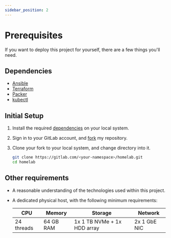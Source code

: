 ```yaml
---
sidebar_position: 2
---
```


# Prerequisites

If you want to deploy this project for yourself, there are a few things you'll
 need.

## Dependencies

- [Ansible](https://www.ansible.com/)
- [Terraform](https://www.terraform.io/)
- [Packer](https://www.packer.io/)
- [kubectl](https://kubernetes.io/docs/reference/kubectl/)

## Initial Setup

1. Install the required [dependencies](#dependencies) on your local system.

1. Sign in to your GitLab account, and
   [fork](https://gitlab.com/ralgar/homelab/-/forks/new) my repository.

1. Clone your fork to your local system, and change directory into it.

   ```sh
   git clone https://gitlab.com/<your-namespace>/homelab.git
   cd homelab
   ```

## Other requirements

- A reasonable understanding of the technologies used within this project.
- A dedicated physical host, with the following minimum requirements:

  | CPU        | Memory    | Storage                       | Network      |
  |------------|-----------|-------------------------------|--------------|
  | 24 threads | 64 GB RAM | 1x 1 TB NVMe + 1x HDD array   | 2x 1 GbE NIC |
